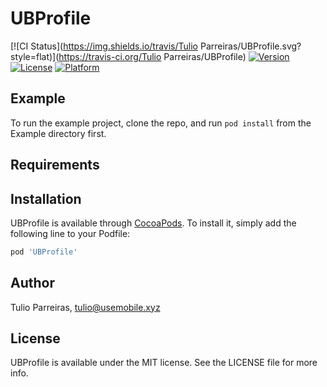 # UBProfile

[![CI Status](https://img.shields.io/travis/Tulio Parreiras/UBProfile.svg?style=flat)](https://travis-ci.org/Tulio Parreiras/UBProfile)
[![Version](https://img.shields.io/cocoapods/v/UBProfile.svg?style=flat)](https://cocoapods.org/pods/UBProfile)
[![License](https://img.shields.io/cocoapods/l/UBProfile.svg?style=flat)](https://cocoapods.org/pods/UBProfile)
[![Platform](https://img.shields.io/cocoapods/p/UBProfile.svg?style=flat)](https://cocoapods.org/pods/UBProfile)

## Example

To run the example project, clone the repo, and run `pod install` from the Example directory first.

## Requirements

## Installation

UBProfile is available through [CocoaPods](https://cocoapods.org). To install
it, simply add the following line to your Podfile:

```ruby
pod 'UBProfile'
```

## Author

Tulio Parreiras, tulio@usemobile.xyz

## License

UBProfile is available under the MIT license. See the LICENSE file for more info.
